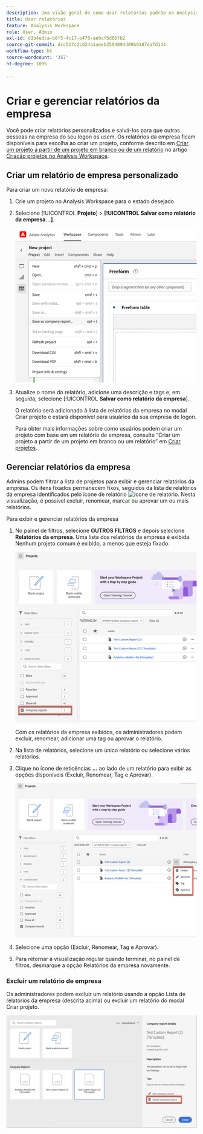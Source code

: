 ```yaml
---
description: Uma visão geral de como usar relatórios padrão no Analysis Workspace.
title: Usar relatórios
feature: Analysis Workspace
role: User, Admin
exl-id: d2b4edca-b8f5-4c17-b470-ae0cf5d66fb2
source-git-commit: dcc517c2cd24a1aeeb2594094d09b9187ea7d144
workflow-type: ht
source-wordcount: '357'
ht-degree: 100%

---
```


# Criar e gerenciar relatórios da empresa

Você pode criar relatórios personalizados e salvá-los para que outras pessoas na empresa do seu logon os usem. Os relatórios da empresa ficam disponíveis para escolha ao criar um projeto, conforme descrito em [Criar um projeto a partir de um projeto em branco ou de um relatório](/help/analyze/analysis-workspace/build-workspace-project/create-projects.md#create-a-project-from-a-blank-project-or-a-report) no artigo [Criação projetos no Analysis Workspace](/help/analyze/analysis-workspace/build-workspace-project/create-projects.md).

## Criar um relatório de empresa personalizado

Para criar um novo relatório de empresa:

1. Crie um projeto no Analysis Workspace para o estado desejado.
1. Selecione [!UICONTROL **Projeto**] > **[!UICONTROL Salvar como relatório da empresa...]**.

   ![Relatório da empresa](assets/company-report.png)

1. Atualize o nome do relatório, adicione uma descrição e tags e, em seguida, selecione [!UICONTROL **Salvar como relatório da empresa**].

   O relatório será adicionado à lista de relatórios da empresa no modal Criar projeto e estará disponível para usuários da sua empresa de logon.

   Para obter mais informações sobre como usuários podem criar um projeto com base em um relatório de empresa, consulte “Criar um projeto a partir de um projeto em branco ou um relatório” em [Criar projetos](/help/analyze/analysis-workspace/build-workspace-project/create-projects.md).

## Gerenciar relatórios da empresa

Admins podem filtrar a lista de projetos para exibir e gerenciar relatórios da empresa. Os itens fixados permanecem fixos, seguidos da lista de relatórios da empresa identificados pelo ícone de relatório ![ícone de relatório](https://spectrum.adobe.com/static/icons/workflow_18/Smock_FileTemplate_18_N.svg). Nesta visualização, é possível excluir, renomear, marcar ou aprovar um ou mais relatórios.

Para exibir e gerenciar relatórios da empresa

1. No painel de filtros, selecione **OUTROS FILTROS** e depois selecione **Relatórios da empresa**.
Uma lista dos relatórios da empresa é exibida. Nenhum projeto comum é exibido, a menos que esteja fixado.

   ![Exibir filtros de relatórios da empresa](assets/company-reports-filter.png)

   Com os relatórios da empresa exibidos, os administradores podem excluir, renomear, adicionar uma tag ou aprovar o relatório.

1. Na lista de relatórios, selecione um único relatório ou selecione vários relatórios.

1. Clique no ícone de reticências **...** ao lado de um relatório para exibir as opções disponíveis (Excluir, Renomear, Tag e Aprovar).

   ![Ações do relatório da empresa](assets/company-reports-actions.png)

1. Selecione uma opção (Excluir, Renomear, Tag e Aprovar).

1. Para retornar à visualização regular quando terminar, no painel de filtros, desmarque a opção Relatórios da empresa novamente.

### Excluir um relatório de empresa

Os administradores podem excluir um relatório usando a opção Lista de relatórios da empresa (descrita acima) ou excluir um relatório do modal Criar projeto.

![Outros filtros](assets/delete-fr-create-project-modal.png)
